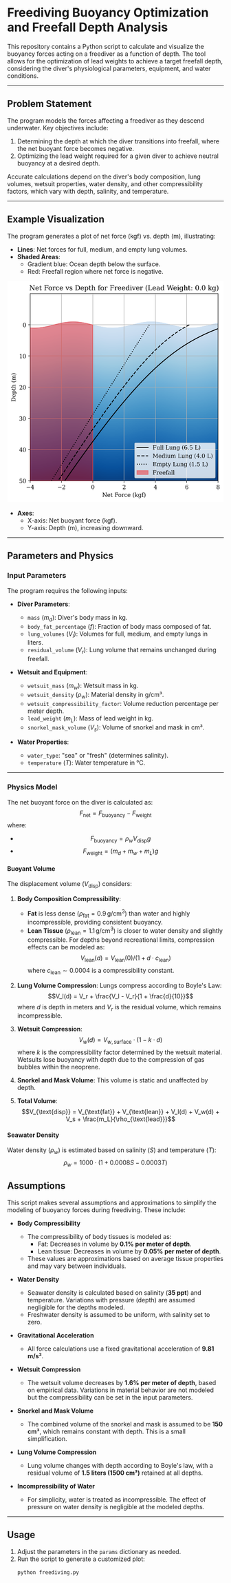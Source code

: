# Freediving Buoyancy Optimization and Freefall Depth Analysis

This repository contains a Python script to calculate and visualize the buoyancy forces acting on a freediver as a function of depth. The tool allows for the optimization of lead weights to achieve a target freefall depth, considering the diver's physiological parameters, equipment, and water conditions.

---

## Problem Statement

The program models the forces affecting a freediver as they descend underwater. Key objectives include:
1. Determining the depth at which the diver transitions into freefall, where the net buoyant force becomes negative.
2. Optimizing the lead weight required for a given diver to achieve neutral buoyancy at a desired depth.

Accurate calculations depend on the diver's body composition, lung volumes, wetsuit properties, water density, and other compressibility factors, which vary with depth, salinity, and temperature.

---

## Example Visualization

The program generates a plot of net force (kgf) vs. depth (m), illustrating:
- **Lines**: Net forces for full, medium, and empty lung volumes.
- **Shaded Areas**:
  - Gradient blue: Ocean depth below the surface.
  - Red: Freefall region where net force is negative.

<img src="example_result.png" alt="Example Result" width="600"/>

- **Axes**:
  - X-axis: Net buoyant force (kgf).
  - Y-axis: Depth (m), increasing downward.

---

## Parameters and Physics

### Input Parameters
The program requires the following inputs:

- **Diver Parameters**:
  - `mass` ($m_d$): Diver's body mass in kg.
  - `body_fat_percentage` ($f$): Fraction of body mass composed of fat.
  - `lung_volumes` ($V_l$): Volumes for full, medium, and empty lungs in liters.
  - `residual_volume` ($V_r$): Lung volume that remains unchanged during freefall.

- **Wetsuit and Equipment**:
  - `wetsuit_mass` ($m_w$): Wetsuit mass in kg.
  - `wetsuit_density` ($\rho_w$): Material density in g/cm³.
  - `wetsuit_compressibility_factor`: Volume reduction percentage per meter depth.
  - `lead_weight` ($m_L$): Mass of lead weight in kg.
  - `snorkel_mask_volume` ($V_s$): Volume of snorkel and mask in cm³.

- **Water Properties**:
  - `water_type`: "sea" or "fresh" (determines salinity).
  - `temperature` ($T$): Water temperature in °C.

---

### Physics Model
The net buoyant force on the diver is calculated as:
$$F_{\text{net}} = F_{\text{buoyancy}} - F_{\text{weight}}$$
where:
- $$F_{\text{buoyancy}} = \rho_w V_{\text{disp}} g$$
- $$F_{\text{weight}} = (m_d + m_w + m_L) g$$

#### Buoyant Volume
The displacement volume ($V_{\text{disp}}$) considers:

1. **Body Composition Compressibility**:
   - **Fat** is less dense ($\rho_{\text{fat}} = 0.9 \, \text{g/cm}^3$) than water and highly incompressible, providing consistent buoyancy.
   - **Lean Tissue** ($\rho_{\text{lean}} = 1.1 \, \text{g/cm}^3$) is closer to water density and slightly compressible. For depths beyond recreational limits, compression effects can be modeled as:
     $$V_{\text{lean}}(d) = V_{\text{lean}}(0) / (1 + d \cdot c_{\text{lean}})$$
     where $c_{\text{lean}} \sim 0.0004$ is a compressibility constant.

2. **Lung Volume Compression**:
   Lungs compress according to Boyle's Law:
   $$V_l(d) = V_r + \frac{V_l - V_r}{1 + \frac{d}{10}}$$
   where $d$ is depth in meters and $V_r$ is the residual volume, which remains incompressible.

3. **Wetsuit Compression**:
   $$V_w(d) = V_{w, \text{surface}} \cdot (1 - k \cdot d)$$
   where $k$ is the compressibility factor determined by the wetsuit material. Wetsuits lose buoyancy with depth due to the compression of gas bubbles within the neoprene.

4. **Snorkel and Mask Volume**:
   This volume is static and unaffected by depth.

5. **Total Volume**:
   $$V_{\text{disp}} = V_{\text{fat}} + V_{\text{lean}} + V_l(d) + V_w(d) + V_s + \frac{m_L}{\rho_{\text{lead}}}$$

#### Seawater Density
Water density ($\rho_w$) is estimated based on salinity ($S$) and temperature ($T$):
$$\rho_w = 1000 \cdot \left(1 + 0.0008S - 0.0003T\right)$$

## Assumptions

This script makes several assumptions and approximations to simplify the modeling of buoyancy forces during freediving. These include:

- **Body Compressibility**  
  - The compressibility of body tissues is modeled as:  
    - Fat: Decreases in volume by **0.1% per meter of depth**.  
    - Lean tissue: Decreases in volume by **0.05% per meter of depth**.  
  - These values are approximations based on average tissue properties and may vary between individuals.

- **Water Density**  
  - Seawater density is calculated based on salinity (**35 ppt**) and temperature. Variations with pressure (depth) are assumed negligible for the depths modeled.  
  - Freshwater density is assumed to be uniform, with salinity set to zero.

- **Gravitational Acceleration**  
  - All force calculations use a fixed gravitational acceleration of **9.81 m/s²**.

- **Wetsuit Compression**  
  - The wetsuit volume decreases by **1.6% per meter of depth**, based on empirical data. Variations in material behavior are not modeled but the compressibility can be set in the input parameters.

- **Snorkel and Mask Volume**  
  - The combined volume of the snorkel and mask is assumed to be **150 cm³**, which remains constant with depth. This is a small simplification.

- **Lung Volume Compression**
  - Lung volume changes with depth according to Boyle's law, with a residual volume of **1.5 liters (1500 cm³)** retained at all depths.

- **Incompressibility of Water**  
  - For simplicity, water is treated as incompressible. The effect of pressure on water density is negligible at the modeled depths.


---

## Usage

1. Adjust the parameters in the `params` dictionary as needed.
2. Run the script to generate a customized plot:
   ```bash
   python freediving.py
